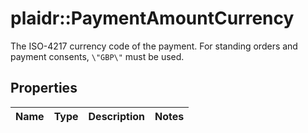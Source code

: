 # plaidr::PaymentAmountCurrency

The ISO-4217 currency code of the payment. For standing orders and payment consents, `\"GBP\"` must be used.

## Properties
Name | Type | Description | Notes
------------ | ------------- | ------------- | -------------



